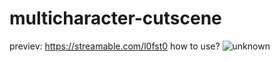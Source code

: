 # multicharacter-cutscene
previev: https://streamable.com/l0fst0
how to use?
![unknown](https://user-images.githubusercontent.com/72819680/195661380-8277effa-e35a-4000-80bb-646c4f7591bd.png)


